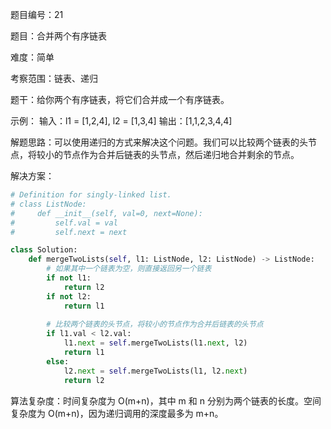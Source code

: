 题目编号：21

题目：合并两个有序链表

难度：简单

考察范围：链表、递归

题干：给你两个有序链表，将它们合并成一个有序链表。

示例：
输入：l1 = [1,2,4], l2 = [1,3,4]
输出：[1,1,2,3,4,4]

解题思路：可以使用递归的方式来解决这个问题。我们可以比较两个链表的头节点，将较小的节点作为合并后链表的头节点，然后递归地合并剩余的节点。

解决方案：

```python
# Definition for singly-linked list.
# class ListNode:
#     def __init__(self, val=0, next=None):
#         self.val = val
#         self.next = next

class Solution:
    def mergeTwoLists(self, l1: ListNode, l2: ListNode) -> ListNode:
        # 如果其中一个链表为空，则直接返回另一个链表
        if not l1:
            return l2
        if not l2:
            return l1
        
        # 比较两个链表的头节点，将较小的节点作为合并后链表的头节点
        if l1.val < l2.val:
            l1.next = self.mergeTwoLists(l1.next, l2)
            return l1
        else:
            l2.next = self.mergeTwoLists(l1, l2.next)
            return l2
```

算法复杂度：时间复杂度为 O(m+n)，其中 m 和 n 分别为两个链表的长度。空间复杂度为 O(m+n)，因为递归调用的深度最多为 m+n。